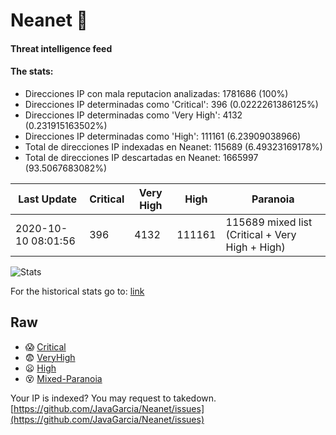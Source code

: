 # Neanet :hocho:
#### Threat intelligence feed
#### The stats:

- Direcciones IP con mala reputacion analizadas: 1781686 (100%)
- Direcciones IP determinadas como 'Critical':  396 (0.0222261386125%)
- Direcciones IP determinadas como 'Very High':  4132 (0.231915163502%)
- Direcciones IP determinadas como 'High':  111161 (6.23909038966)
- Total de direcciones IP indexadas en Neanet:  115689 (6.49323169178%)
- Total de direcciones IP descartadas en Neanet:  1665997 (93.5067683082%)

| Last Update | Critical | Very High | High | Paranoia |
| --- | --- | --- | --- | --- |
| 2020-10-10 08:01:56 | 396 | 4132 | 111161 | 115689 mixed list (Critical + Very High + High)|

![Stats](https://docs.google.com/spreadsheets/d/e/2PACX-1vSnaNMIXVabIpDJjufMlzH7poXnshF3mgd8Is1g9ytUEzVsP5my4Trn8f-xkoLLQ38xpL3HtmUexLo6/pubchart?oid=501124687&format=image)

For the historical stats go to: [link](/stats.csv)
## Raw
- :scream: [Critical](https://raw.githubusercontent.com/JavaGarcia/Neanet/master/blacklists/neanet_critical.txt)
- :fearful: [VeryHigh](https://raw.githubusercontent.com/JavaGarcia/Neanet/master/blacklists/neanet_veryHigh.txtt)
- :frowning: [High](https://raw.githubusercontent.com/JavaGarcia/Neanet/master/blacklists/neanet_high.txt)
- :dizzy_face: [Mixed-Paranoia](https://raw.githubusercontent.com/JavaGarcia/Neanet/master/blacklists/neanet_all.txt)


Your IP is indexed? You may request to takedown. [https://github.com/JavaGarcia/Neanet/issues](https://github.com/JavaGarcia/Neanet/issues)



























































































































































































































































































































































































































































































































































































































































































































































































































































































































































































































































































































































































































































































































































